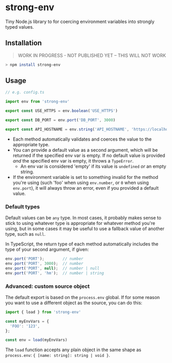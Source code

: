 # strong-env

Tiny Node.js library to for coercing environment variables into strongly typed values.

## Installation

> WORK IN PROGRESS - NOT PUBLISHED YET – THIS WILL NOT WORK

```sh
> npm install strong-env
```

## Usage

```ts
// e.g. config.ts

import env from 'strong-env'

export const USE_HTTPS = env.boolean('USE_HTTPS')

export const DB_PORT = env.port('DB_PORT', 3000)

export const API_HOSTNAME = env.string('API_HOSTNAME', 'https://localhost')
```

- Each method automatically validates and coerces the value to the appropriate type.
- You can provide a default value as a second argument, which will be returned if the specified env var is empty. If no default value is provided _and_ the specified env var is empty, it throws a `TypeError`.
  - An env var is considered 'empty' if its value is `undefined` _or_ an empty string.
- If the environment variable is set to something invalid for the method you're using (such 'foo' when using `env.number`, or `0` when using `env.port`), it will always throw an error, even if you provided a default value.

### Default types

Default values can be `any` type. In most cases, it probably makes sense to stick to using whatever type is appropriate for whatever method you're using, but in some cases it may be useful to use a fallback value of another type, such as `null`.

In TypeScript, the return type of each method automatically includes the type of your second argument, if given:

```ts
env.port('PORT');        // number
env.port('PORT', 3000);  // number
env.port('PORT', null);  // number | null
env.port('PORT', 'hm');  // number | string
```

### Advanced: custom source object

The default export is based on the `process.env` global. If for some reason you want to use a different object as the source, you can do this:

```ts
import { load } from 'strong-env'

const myEnvVars = {
  'FOO': '123',
};

const env = load(myEnvVars)
```

The `load` function accepts any plain object in the same shape as `process.env`: `{ [name: string]: string | void }`.
